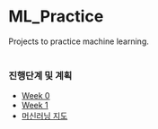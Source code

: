 # ML_Practice
Projects to practice machine learning.
<br>
<br>
### 진행단계 및 계획
- [Week 0](https://github.com/iamdami/ML_Practice/blob/main/Process/week0.md)
- [Week 1](https://github.com/iamdami/ML_Practice/blob/main/Process/week1.md)
- [머신러닝 지도](https://github.com/iamdami/ML_Practice/blob/main/Process/mlMap.md)
